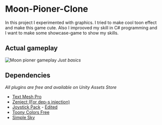 # Moon-Pioner-Clone
In this project I experimented with graphics. I tried to make cool toon effect and make this game cute. Also I improoved my skill in C# programming and I want to make some showcase-game to show my skills.


## Actual gameplay

![Moon pioner gameplay](https://res.cloudinary.com/duacljwr0/image/upload/v1645641669/moon-pioner-gameplay_bw5kkj.gif)
 *Just basics*
 
## Dependencies

*All plugins are free and available on Unity Assets Store*

* [Text Mesh Pro](https://docs.unity3d.com/Manual/com.unity.textmeshpro.html)
* [Zenject (For dep-s injection)](https://github.com/modesttree/Zenject)
* [Joystick Pack](https://assetstore.unity.com/packages/tools/input-management/joystick-pack-107631) - [Edited](https://github.com/cyberfrogg/Moon-Pioneer-Clone/commit/95d0fbf8d94e53b5ed961c601dac5d20724912e0#diff-6549085c3b10e4dba7696a52b7e4ead373dab4b8c49319ea33c45367a5814556)
* [Toony Colors Free](https://assetstore.unity.com/packages/vfx/shaders/toony-colors-free-3926)
* [Simple Sky](https://assetstore.unity.com/packages/3d/simple-sky-cartoon-assets-42373)